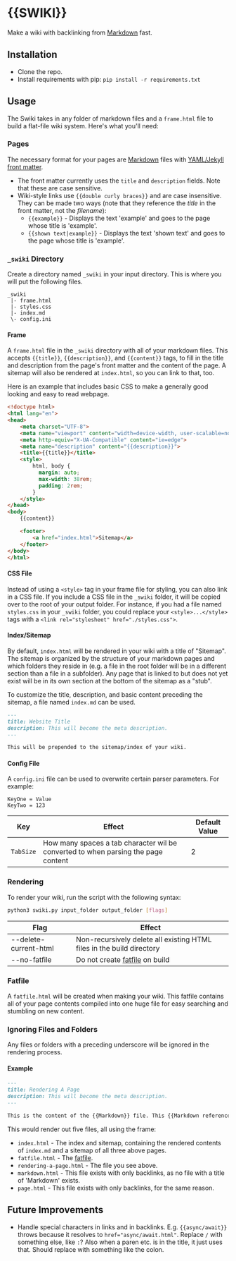 # {{SWIKI}}

Make a wiki with backlinking from [Markdown][] fast.

## Installation

* Clone the repo.
* Install requirements with pip: `pip install -r requirements.txt`

## Usage

The Swiki takes in any folder of markdown files and a `frame.html` file to build a flat-file wiki system. Here's what you'll need:

### Pages

The necessary format for your pages are [Markdown][] files with [YAML/Jekyll front matter](https://jekyllrb.com/docs/front-matter/).

* The front matter currently uses the `title` and `description` fields. Note that these are case sensitive.
* Wiki-style links use `{{double curly braces}}` and are case insensitive. They can be made two ways (note that they reference the *title* in the front matter, not the *filename*):
    * `{{example}}` - Displays the text 'example' and goes to the page whose title is 'example'.
    * `{{shown text|example}}` - Displays the text 'shown text' and goes to the page whose title is 'example'.

### `_swiki` Directory

Create a directory named `_swiki` in your input directory. This is where you will put the following files.

    _swiki
     |- frame.html
     |- styles.css
     |- index.md
     \- config.ini

#### Frame

A `frame.html` file in the `_swiki` directory with all of your markdown files. This accepts `{{title}}`, `{{description}}`, and `{{content}}` tags, to fill in the title and description from the page's front matter and the content of the page. A sitemap will also be rendered at `index.html`, so you can link to that, too.

Here is an example that includes basic CSS to make a generally good looking and easy to read webpage.

```html
<!doctype html>
<html lang="en">
<head>
    <meta charset="UTF-8">
    <meta name="viewport" content="width=device-width, user-scalable=no, initial-scale=1.0, maximum-scale=1.0, minimum-scale=1.0">
    <meta http-equiv="X-UA-Compatible" content="ie=edge">
    <meta name="description" content="{{description}}">
    <title>{{title}}</title>
    <style>
        html, body {
          margin: auto;
          max-width: 38rem;
          padding: 2rem;
        }
    </style>
</head>
<body>
    {{content}}

    <footer>
        <a href="index.html">Sitemap</a>
    </footer>
</body>
</html>
```

#### CSS File

Instead of using a `<style>` tag in your frame file for styling, you can also link in a CSS file. If you include a CSS file in the `_swiki` folder, it will be copied over to the root of your output folder. For instance, if you had a file named `styles.css` in your `_swiki` folder, you could replace your `<style>...</style>` tags with a `<link rel="stylesheet" href="./styles.css">`.

#### Index/Sitemap

By default, `index.html` will be rendered in your wiki with a title of "Sitemap". The sitemap is organized by the structure of your markdown pages and which folders they reside in (e.g. a file in the root folder will be in a different section than a file in a subfolder). Any page that is linked to but does not yet exist will be in its own section at the bottom of the sitemap as a "stub".

To customize the title, description, and basic content preceding the sitemap, a file named `index.md` can be used.

```markdown
---
title: Website Title
description: This will become the meta description.
---

This will be prepended to the sitemap/index of your wiki.
```

#### Config File

A `config.ini` file can be used to overwrite certain parser parameters. For example:

    KeyOne = Value
    KeyTwo = 123

Key | Effect | Default Value
--- | --- | ---
`TabSize` | How many spaces a tab character wil be converted to when parsing the page content| 2

### Rendering

To render your wiki, run the script with the following syntax:

```bash
python3 swiki.py input_folder output_folder [flags]
```

Flag | Effect
--- | ---
--delete-current-html | Non-recursively delete all existing HTML files in the build directory
--no-fatfile | Do not create [fatfile](#fatfile) on build 

### Fatfile

A `fatfile.html` will be created when making your wiki. This fatfile contains all of your page contents compiled into one huge file for easy searching and stumbling on new content. 

### Ignoring Files and Folders

Any files or folders with a preceding underscore will be ignored in the rendering process.

#### Example

```markdown
---
title: Rendering A Page
description: This will become the meta description.
---

This is the content of the {{Markdown}} file. This {{Markdown reference|markdown}} doesn't exist, but the {{page}} will.
```

This would render out five files, all using the frame:

* `index.html` - The index and sitemap, containing the rendered contents of `index.md` and a sitemap of all three above pages.
* `fatfile.html` - The [fatfile](#fatfile).
* `rendering-a-page.html` - The file you see above.
* `markdown.html` - This file exists with only backlinks, as no file with a title of 'Markdown' exists.
* `page.html` - This file exists with only backlinks, for the same reason.

## Future Improvements

- Handle special characters in links and in backlinks. E.g. `{{async/await}}` throws because it resolves to `href="async/await.html"`. Replace `/` with something else, like `:`? Also when a paren etc. is in the title, it just uses that. Should replace with something like the colon.

[Markdown]: https://spec.commonmark.org/0.29/